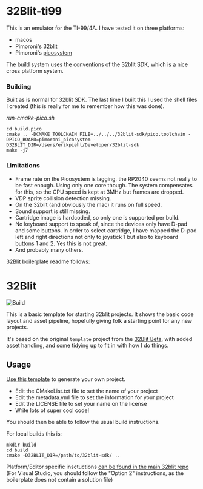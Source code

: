 # 32Blit-ti99

This is an emulator for the TI-99/4A. I have tested it on three platforms:
- macos
- Pimoroni's [32blit](https://shop.pimoroni.com/products/32blit-dev-kit?variant=32337896865875)
- Pimoroni's [picosystem](https://shop.pimoroni.com/products/picosystem?variant=32369546985555)

The build system uses the conventions of the 32blit SDK, which is a nice cross platform system.

### Building
Built as is normal for 32blit SDK. The last time I built this I used the shell files I created (this is really for me to remember how this was done).

*run-cmake-pico.sh*

```
cd build.pico
cmake .. -DCMAKE_TOOLCHAIN_FILE=../../../32blit-sdk/pico.toolchain -DPICO_BOARD=pimoroni_picosystem -D32BLIT_DIR=/Users/erikpiehl/Developer/32blit-sdk
make -j7
```

### Limitations
- Frame rate on the Picosystem is lagging, the RP2040 seems not really to be fast enough. Using only one core though. The system compensates for this, so the CPU speed is kept at 3MHz but frames are dropped.
- VDP sprite collision detection missing.
- On the 32blit (and obviously the mac) it runs on full speed. 
- Sound support is still missing.
- Cartridge image is hardcoded, so only one is supported per build.
- No keyboard support to speak of, since the devices only have D-pad and some buttons. In order to select cartridge, I have mapped the D-pad left and right directions not only to joystick 1 but also to keyboard buttons 1 and 2. Yes this is not great.
- And probably many others.

32Blit boilerplate readme follows:

# 32Blit

![Build](https://github.com/32blit/32blit-boilerplate/workflows/Build/badge.svg)

This is a basic template for starting 32blit projects. It shows the basic
code layout and asset pipeline, hopefully giving folk a starting point for
any new projects.

It's based on the original `template` project from the 
[32Blit Beta](https://github.com/pimoroni/32blit-beta), with added asset
handling, and some tidying up to fit in with how I do things.

## Usage

[Use this template](https://github.com/32blit/32blit-boilerplate/generate) to
generate your own project.

* Edit the CMakeList.txt file to set the name of your project
* Edit the metadata.yml file to set the information for your project
* Edit the LICENSE file to set your name on the license
* Write lots of super cool code!

You should then be able to follow the usual build instructions.

For local builds this is:
```
mkdir build
cd build
cmake -D32BLIT_DIR=/path/to/32blit-sdk/ ..
```

Platform/Editor specific insctuctions [can be found in the main 32blit repo](https://github.com/pimoroni/32blit-beta#more-docs)
(For Visual Studio, you should follow the "Option 2" instructions, as the boilerplate does not contain a solution file)
